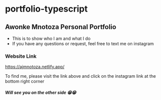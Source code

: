 # portfolio-typescript
 
## Awonke Mnotoza Personal Portfolio
- This is to show who I am and what I do 
- If you have any questions or request, feel free to text me on instagram

### Website Link
https://ajmnotoza.netlify.app/

To find me, please visit the link above and click on the instagram link at the bottom right corner

##### Will see you on the other side 😁😁
